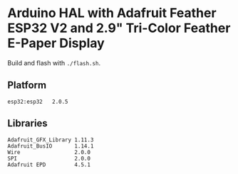 # Arduino HAL with Adafruit Feather ESP32 V2 and 2.9" Tri-Color Feather E-Paper Display

Build and flash with `./flash.sh`.

## Platform

```
esp32:esp32   2.0.5
```

## Libraries

```
Adafruit_GFX_Library 1.11.3
Adafruit_BusIO       1.14.1
Wire                 2.0.0
SPI                  2.0.0
Adafruit EPD         4.5.1
```
